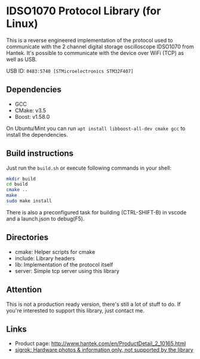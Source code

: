 # IDSO1070 Protocol Library (for Linux)

This is a reverse engineered implementation of the protocol used to communicate with the 2 channel digital storage oscilloscope IDSO1070 from Hantek.
It's possible to communicate with the device over WiFi (TCP) as well as USB.

USB ID: ```0483:5740 [STMicroelectronics STM32F407]```

## Dependencies

* GCC
* CMake: v3.5
* Boost: v1.58.0

On Ubuntu/Mint you can run ```apt install libboost-all-dev cmake gcc``` to install the dependencies.

## Build instructions

Just run the ```build.sh``` or execute following commands in your shell:

```bash
mkdir build
cd build
cmake ..
make
sudo make install
```

There is also a preconfigured task for building (CTRL-SHIFT-B) in vscode and a launch.json to debug(F5).

## Directories

* cmake: Helper scripts for cmake
* include: Library headers
* lib: Implementation of the protocol itself
* server: Simple tcp server using this library

## Attention

This is not a production ready version, there's still a lot of stuff to do. If you're interested to support this library, just contact me.

## Links

* Product page: http://www.hantek.com/en/ProductDetail_2_10165.html
* [sigrok: Hardware photos & information only, not supported by the library](https://sigrok.org/wiki/Hantek_iDSO1070)